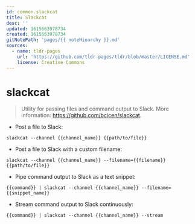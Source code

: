 ```yaml
---
id: common.slackcat
title: Slackcat
desc: ''
updated: 1615663978734
created: 1615663978734
gitNotePath: 'pages/{{ noteHiearchy }}.md'
sources:
  - name: tldr-pages
    url: 'https://github.com/tldr-pages/tldr/blob/master/LICENSE.md'
    license: Creative Commons
---
```

# slackcat

> Utility for passing files and command output to Slack.
> More information: <https://github.com/bcicen/slackcat>.

- Post a file to Slack:

`slackcat --channel {{channel_name}} {{path/to/file}}`

- Post a file to Slack with a custom filename:

`slackcat --channel {{channel_name}} --filename={{filename}} {{path/to/file}}`

- Pipe command output to Slack as a text snippet:

`{{command}} | slackcat --channel {{channel_name}} --filename={{snippet_name}}`

- Stream command output to Slack continuously:

`{{command}} | slackcat --channel {{channel_name}} --stream`

